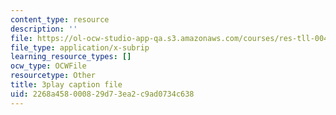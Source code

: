 ```yaml
---
content_type: resource
description: ''
file: https://ol-ocw-studio-app-qa.s3.amazonaws.com/courses/res-tll-004-stem-concept-videos-fall-2013/2268a458000829d73ea2c9ad0734c638_-IWKPe6X6Vs.srt
file_type: application/x-subrip
learning_resource_types: []
ocw_type: OCWFile
resourcetype: Other
title: 3play caption file
uid: 2268a458-0008-29d7-3ea2-c9ad0734c638
---
```

